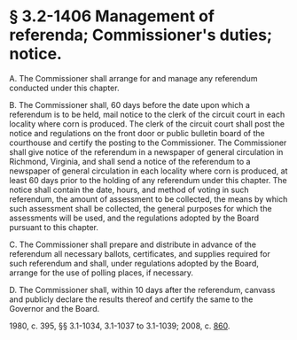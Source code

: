 # § 3.2-1406 Management of referenda; Commissioner's duties; notice.

<p>A. The Commissioner shall arrange for and manage any referendum conducted under this chapter.</p><p>B. The Commissioner shall, 60 days before the date upon which a referendum is to be held, mail notice to the clerk of the circuit court in each locality where corn is produced. The clerk of the circuit court shall post the notice and regulations on the front door or public bulletin board of the courthouse and certify the posting to the Commissioner. The Commissioner shall give notice of the referendum in a newspaper of general circulation in Richmond, Virginia, and shall send a notice of the referendum to a newspaper of general circulation in each locality where corn is produced, at least 60 days prior to the holding of any referendum under this chapter. The notice shall contain the date, hours, and method of voting in such referendum, the amount of assessment to be collected, the means by which such assessment shall be collected, the general purposes for which the assessments will be used, and the regulations adopted by the Board pursuant to this chapter.</p><p>C. The Commissioner shall prepare and distribute in advance of the referendum all necessary ballots, certificates, and supplies required for such referendum and shall, under regulations adopted by the Board, arrange for the use of polling places, if necessary.</p><p>D. The Commissioner shall, within 10 days after the referendum, canvass and publicly declare the results thereof and certify the same to the Governor and the Board.</p><p>1980, c. 395, §§ 3.1-1034, 3.1-1037 to 3.1-1039; 2008, c. <a href='http://lis.virginia.gov/cgi-bin/legp604.exe?081+ful+CHAP0860'>860</a>.</p>